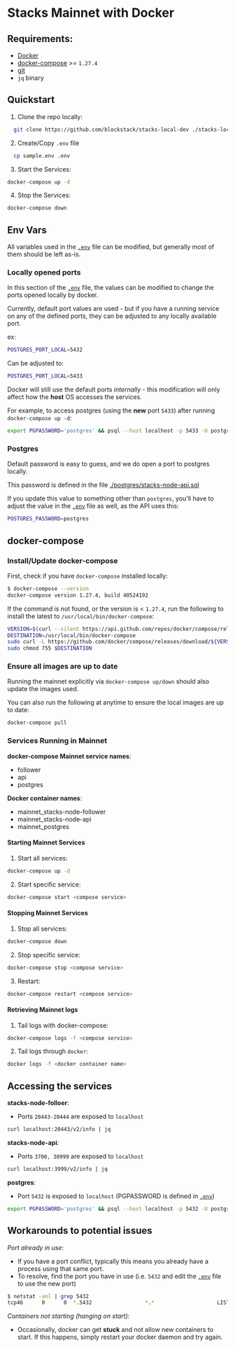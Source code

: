 # Stacks Mainnet with Docker
## Requirements:

- [Docker](https://docs.docker.com/get-docker/)
- [docker-compose](https://github.com/docker/compose/releases/) >= `1.27.4`
- [git](https://git-scm.com/downloads)
- `jq` binary

## Quickstart

1. Clone the repo locally:

```bash
  git clone https://github.com/blockstack/stacks-local-dev ./stacks-local-dev && cd ./stacks-local-dev
```

2. Create/Copy `.env` file
```bash
  cp sample.env .env
```

3. Start the Services:

```bash
docker-compose up -d
```

4. Stop the Services:

```bash
docker-compose down
```

## Env Vars

All variables used in the [`.env`](https://github.com/blockstack/stacks-local-dev/blob/master/.env) file can be modified, but generally most of them should be left as-is.

### Locally opened ports

In this section of the [`.env`](https://github.com/blockstack/stacks-local-dev/blob/master/.env) file, the values can be modified to change the ports opened locally by docker.

Currently, default port values are used - but if you have a running service on any of the defined ports, they can be adjusted to any locally available port.

ex:

```bash
POSTGRES_PORT_LOCAL=5432
```

Can be adjusted to:

```bash
POSTGRES_PORT_LOCAL=5433
```

Docker will still use the default ports _internally_ - this modification will only affect how the **host** OS accesses the services.

For example, to access postgres (using the **new** port `5433`) after running `docker-compose up -d`:

```bash
export PGPASSWORD='postgres' && psql --host localhost -p 5433 -U postgres -d stacks_node_api
```

### Postgres

Default password is easy to guess, and we do open a port to postgres locally.

This password is defined in the file [./postgres/stacks-node-api.sql](https://github.com/blockstack/stacks-local-dev/blob/master/postgres/stacks-node-api.sql#L1)

If you update this value to something other than `postgres`, you'll have to adjust the value in the [`.env`](https://github.com/blockstack/stacks-local-dev/blob/master/.env) file as well, as the API uses this:

```bash
POSTGRES_PASSWORD=postgres
```

## docker-compose

### Install/Update docker-compose

First, check if you have `docker-compose` installed locally:

```bash
$ docker-compose --version
docker-compose version 1.27.4, build 40524192
```

If the command is not found, or the version is < `1.27.4`, run the following to install the latest to `/usr/local/bin/docker-compose`:

```bash
VERSION=$(curl --silent https://api.github.com/repos/docker/compose/releases/latest | jq .name -r)
DESTINATION=/usr/local/bin/docker-compose
sudo curl -L https://github.com/docker/compose/releases/download/${VERSION}/docker-compose-$(uname -s)-$(uname -m) -o $DESTINATION
sudo chmod 755 $DESTINATION
```

### Ensure all images are up to date

Running the mainnet explicitly via `docker-compose up/down` should also update the images used.

You can also run the following at anytime to ensure the local images are up to date:

```bash
docker-compose pull
```

### Services Running in Mainnet
**docker-compose Mainnet service names**:
- follower
- api
- postgres

**Docker container names**:
- mainnet_stacks-node-follower
- mainnet_stacks-node-api
- mainnet_postgres

#### Starting Mainnet Services

1. Start all services:

```bash
docker-compose up -d
```

2. Start specific service:

```bash
docker-compose start <compose service>
```

#### Stopping Mainnet Services

1. Stop all services:

```bash
docker-compose down
```

2. Stop specific service:

```bash
docker-compose stop <compose service>
```

3. Restart:

```bash
docker-compose restart <compose service>
```

#### Retrieving Mainnet logs

1. Tail logs with docker-compose:

```bash
docker-compose logs -f <compose service>
```

2. Tail logs through `docker`:

```bash
docker logs -f <docker container name>
```

## Accessing the services

**stacks-node-folloer**:

- Ports `20443-20444` are exposed to `localhost`

```bash
curl localhost:20443/v2/info | jq
```

**stacks-node-api**:

- Ports `3700, 30999` are exposed to `localhost`

```bash
curl localhost:3999/v2/info | jq
```

**postgres**:

- Port `5432` is exposed to `localhost` (PGPASSWORD is defined in [`.env`](https://github.com/blockstack/stacks-local-dev/blob/master/.env))

```bash
export PGPASSWORD='postgres' && psql --host localhost -p 5432 -U postgres -d stacks_node_api
```

## Workarounds to potential issues

_Port already in use_:

- If you have a port conflict, typically this means you already have a process using that same port.
- To resolve, find the port you have in use (i.e. `5432` and edit the [`.env`](https://github.com/blockstack/stacks-local-dev/blob/master/.env) file to use the new port)

```bash
$ netstat -anl | grep 5432
tcp46      0      0  *.5432                 *.*                    LISTEN
```

_Containers not starting (hanging on start)_:

- Occasionally, docker can get **stuck** and not allow new containers to start. If this happens, simply restart your docker daemon and try again.